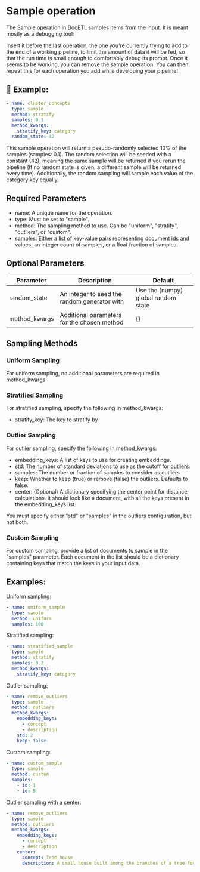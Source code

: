 # Sample operation

The Sample operation in DocETL samples items from the input. It is meant mostly as a debugging tool:

Insert it before the last operation, the one you're currently trying to add to the end of a working pipeline, to limit the amount of data it will be fed, so that the run time is small enough to comfortably debug its prompt. Once it seems to be working, you can remove the sample operation. You can then repeat this for each operation you add while developing your pipeline!

## 🚀 Example:

```yaml
- name: cluster_concepts
  type: sample
  method: stratify
  samples: 0.1
  method_kwargs:
    stratify_key: category
  random_state: 42
```

This sample operation will return a pseudo-randomly selected 10% of the samples (samples: 0.1). The random selection will be seeded with a constant (42), meaning the same sample will be returned if you rerun the pipeline (If no random state is given, a different sample will be returned every time). Additionally, the random sampling will sample each value of the category key equally.

## Required Parameters

- name: A unique name for the operation.
- type: Must be set to "sample".
- method: The sampling method to use. Can be "uniform", "stratify", "outliers", or "custom".
- samples: Either a list of key-value pairs representing document ids and values, an integer count of samples, or a float fraction of samples.

## Optional Parameters

| Parameter     | Description                                  | Default                             |
| ------------- | -------------------------------------------- | ----------------------------------- |
| random_state  | An integer to seed the random generator with | Use the (numpy) global random state |
| method_kwargs | Additional parameters for the chosen method  | {}                                  |

## Sampling Methods

### Uniform Sampling

For uniform sampling, no additional parameters are required in method_kwargs.

### Stratified Sampling

For stratified sampling, specify the following in method_kwargs:

- stratify_key: The key to stratify by

### Outlier Sampling

For outlier sampling, specify the following in method_kwargs:

- embedding_keys: A list of keys to use for creating embeddings.
- std: The number of standard deviations to use as the cutoff for outliers.
- samples: The number or fraction of samples to consider as outliers.
- keep: Whether to keep (true) or remove (false) the outliers. Defaults to false.
- center: (Optional) A dictionary specifying the center point for distance calculations. It should look like a document, with all the keys present in the embedding_keys list.

You must specify either "std" or "samples" in the outliers configuration, but not both.

### Custom Sampling

For custom sampling, provide a list of documents to sample in the "samples" parameter. Each document in the list should be a dictionary containing keys that match the keys in your input data.

## Examples:

Uniform sampling:

```yaml
- name: uniform_sample
  type: sample
  method: uniform
  samples: 100
```

Stratified sampling:

```yaml
- name: stratified_sample
  type: sample
  method: stratify
  samples: 0.2
  method_kwargs:
    stratify_key: category
```

Outlier sampling:

```yaml
- name: remove_outliers
  type: sample
  method: outliers
  method_kwargs:
    embedding_keys:
      - concept
      - description
    std: 2
    keep: false
```

Custom sampling:

```yaml
- name: custom_sample
  type: sample
  method: custom
  samples:
    - id: 1
    - id: 5
```

Outlier sampling with a center:

```yaml
- name: remove_outliers
  type: sample
  method: outliers
  method_kwargs:
    embedding_keys:
      - concept
      - description
    center:
      concept: Tree house
      description: A small house built among the branches of a tree for children to play in.
```
